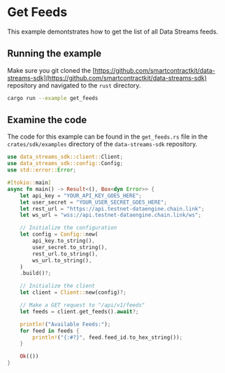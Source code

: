 # Get Feeds

This example demontstrates how to get the list of all Data Streams feeds.

## Running the example

Make sure you git cloned the [https://github.com/smartcontractkit/data-streams-sdk](https://github.com/smartcontractkit/data-streams-sdk) repository and navigated to the `rust` directory.

```bash
cargo run --example get_feeds
```

## Examine the code

The code for this example can be found in the `get_feeds.rs` file in the `crates/sdk/examples` directory of the `data-streams-sdk` repository.

```rust
use data_streams_sdk::client::Client;
use data_streams_sdk::config::Config;
use std::error::Error;

#[tokio::main]
async fn main() -> Result<(), Box<dyn Error>> {
    let api_key = "YOUR_API_KEY_GOES_HERE";
    let user_secret = "YOUR_USER_SECRET_GOES_HERE";
    let rest_url = "https://api.testnet-dataengine.chain.link";
    let ws_url = "wss://api.testnet-dataengine.chain.link/ws";

    // Initialize the configuration
    let config = Config::new(
        api_key.to_string(),
        user_secret.to_string(),
        rest_url.to_string(),
        ws_url.to_string(),
    )
    .build()?;

    // Initialize the client
    let client = Client::new(config)?;

    // Make a GET request to "/api/v1/feeds"
    let feeds = client.get_feeds().await?;

    println!("Available Feeds:");
    for feed in feeds {
        println!("{:#?}", feed.feed_id.to_hex_string());
    }

    Ok(())
}
```
